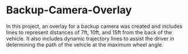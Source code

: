 # Backup-Camera-Overlay
In this project, an overlay for a backup camera was created and includes lines to represent distances of 7ft, 10ft, and 15ft from the back of the vehicle. It also includes dynamic trajectory lines to assist the driver in determining the path of the vehicle at the maximum wheel angle.
